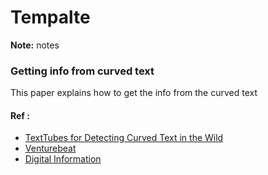 # Tempalte

**Note:** notes



### Getting info from curved text

This paper explains how to get the info from the curved text

#### Ref :

  * [TextTubes for Detecting Curved Text in the Wild](https://arxiv.org/pdf/1912.08990.pdf)
  * [Venturebeat](https://venturebeat.com/2019/12/26/amazon-researchers-use-ai-to-improve-ocr-for-curved-text/)
  * [Digital Information](https://www.digitalinformationworld.com/2019/12/ai-helping-researchers-at-amazon-for-curved-text-recognition.html)
